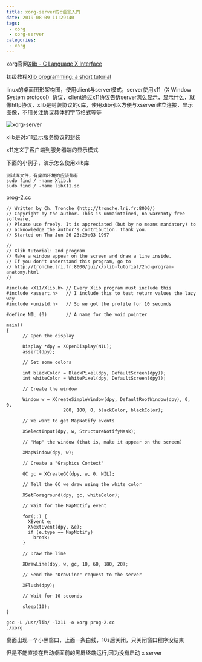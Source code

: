 ```yaml
---
title: xorg-server的c语言入门
date: 2019-08-09 11:29:40
tags:
 - xorg
 - xorg-server
categories:
 - xorg
---
```


xorg官网[Xlib - C Language X Interface](https://www.x.org/releases/X11R7.7/doc/libX11/libX11/libX11.html#Introduction_to_Xlib)

初级教程[Xlib programming: a short tutorial](https://tronche.com/gui/x/xlib-tutorial/)

linux的桌面图形架构图，使用client与server模式，server使用x11（X Window System protocol）协议，client通过x11协议告诉server怎么显示，显示什么，就像http协议，xlib是封装协议的c库，使用xlib可以方便与xserver建立连接，显示图像，不用关注协议具体的字节格式等等

![xorg-server](xorg-server.png)

xlib是对x11显示服务协议的封装

x11定义了客户端到服务器端的显示模式

下面的小例子，演示怎么使用xlib库

```
测试库文件，有桌面环境的应该都有
sudo find / -name Xlib.h
sudo find / -name libX11.so
```

[prog-2.cc](https://tronche.com/gui/x/xlib-tutorial/prog-2.cc)
```
// Written by Ch. Tronche (http://tronche.lri.fr:8000/)
// Copyright by the author. This is unmaintained, no-warranty free software. 
// Please use freely. It is appreciated (but by no means mandatory) to
// acknowledge the author's contribution. Thank you.
// Started on Thu Jun 26 23:29:03 1997

//
// Xlib tutorial: 2nd program
// Make a window appear on the screen and draw a line inside.
// If you don't understand this program, go to
// http://tronche.lri.fr:8000/gui/x/xlib-tutorial/2nd-program-anatomy.html
//

#include <X11/Xlib.h> // Every Xlib program must include this
#include <assert.h>   // I include this to test return values the lazy way
#include <unistd.h>   // So we got the profile for 10 seconds

#define NIL (0)       // A name for the void pointer

main()
{
      // Open the display

      Display *dpy = XOpenDisplay(NIL);
      assert(dpy);

      // Get some colors

      int blackColor = BlackPixel(dpy, DefaultScreen(dpy));
      int whiteColor = WhitePixel(dpy, DefaultScreen(dpy));

      // Create the window

      Window w = XCreateSimpleWindow(dpy, DefaultRootWindow(dpy), 0, 0, 
				     200, 100, 0, blackColor, blackColor);

      // We want to get MapNotify events

      XSelectInput(dpy, w, StructureNotifyMask);

      // "Map" the window (that is, make it appear on the screen)

      XMapWindow(dpy, w);

      // Create a "Graphics Context"

      GC gc = XCreateGC(dpy, w, 0, NIL);

      // Tell the GC we draw using the white color

      XSetForeground(dpy, gc, whiteColor);

      // Wait for the MapNotify event

      for(;;) {
	    XEvent e;
	    XNextEvent(dpy, &e);
	    if (e.type == MapNotify)
		  break;
      }

      // Draw the line
      
      XDrawLine(dpy, w, gc, 10, 60, 180, 20);

      // Send the "DrawLine" request to the server

      XFlush(dpy);

      // Wait for 10 seconds

      sleep(10);
}
```

```
gcc -L /usr/lib/ -lX11 -o xorg prog-2.cc
./xorg

```
桌面出现一个小黑窗口，上面一条白线，10s后关闭，只关闭窗口程序没结束

但是不能直接在启动桌面前的黑屏终端运行,因为没有启动 x server

